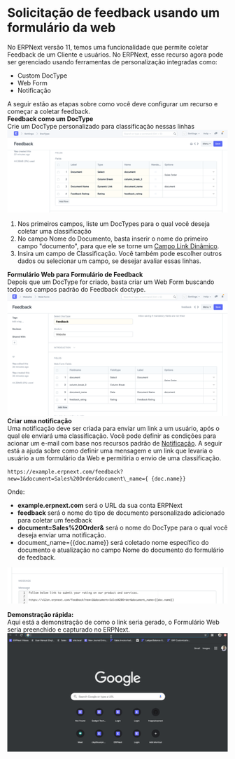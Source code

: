 # Solicitação de feedback usando um formulário da web



No ERPNext versão 11, temos uma funcionalidade que permite coletar Feedback de um Cliente e usuários. No ERPNext, esse recurso agora pode ser gerenciado usando ferramentas de personalização integradas como:  
* Custom DocType
* Web Form
* Notificação

  
A seguir estão as etapas sobre como você deve configurar um recurso e começar a coletar feedback.  
**Feedback como um DocType**  
Crie um DocType personalizado para classificação nessas linhas   
![](/files/oUDbd8e.png)  
1. Nos primeiros campos, liste um DocTypes para o qual você deseja coletar uma classificação
2. No campo Nome do Documento, basta inserir o nome do primeiro campo "documento", para que ele se torne um  [Campo Link Dinâmico](https://docs.erpnext.com/docs/pt/customize-erpnext/articles/dynamic-link-fields).
3. Insira um campo de Classificação. Você também pode escolher outros dados ou selecionar um campo, se desejar avaliar essas linhas.

  
**Formulário Web para Formulário de Feedback**   
Depois que um DocType for criado, basta criar um Web Form buscando todos os campos padrão do Feedback doctype.   
![](/files/eWKqJ50.png)  
**Criar uma notificação**  
Uma notificação deve ser criada para enviar um link a um usuário, após o qual ele enviará uma classificação. Você pode definir as condições para acionar um e-mail com base nos recursos padrão de [Notificação](https://erpnext.com/docs/user/manual/en/setting-up/notifications). A seguir está a ajuda sobre como definir uma mensagem e um link que levaria o usuário a um formulário da Web e permitiria o envio de uma classificação.  

```
https://example.erpnext.com/feedback?new=1&document=Sales%20Order&document\_name={ {doc.name}}
```
  
Onde:  
* **example.erpnext.com** será o URL da sua conta ERPNext
* **feedback** será o nome do tipo de documento personalizado adicionado para coletar um feedback
* **document=Sales%20Order&** será o nome do DocType para o qual você deseja enviar uma notificação.
* document\_name=&lcub;&lcub;doc.name}} será coletado nome específico do documento e atualização no campo Nome do documento do formulário de feedback.

  
![](/files/UDBhIaK.png)   
  
**Demonstração rápida:**  
 Aqui está a demonstração de como o link seria gerado, o Formulário Web seria preenchido e capturado no ERPNext.  
![](/files/hEbdh6c.gif)

